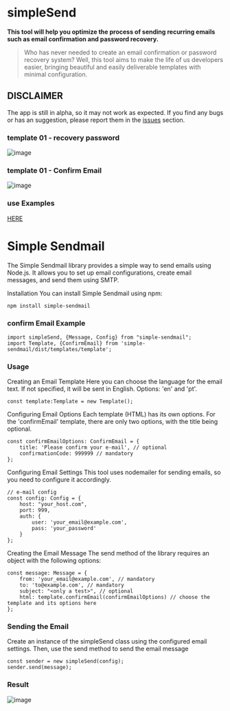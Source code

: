 # simpleSend
**This tool will help you optimize the process of sending recurring emails such as email confirmation and password recovery.**
>
> Who has never needed to create an email confirmation or password recovery system?
> Well, this tool aims to make the life of us developers easier, bringing beautiful and easily deliverable templates with minimal configuration.

## DISCLAIMER

The app is still in alpha, so it may not work as expected. If you find any bugs or has an suggestion, please report them in the [issues](https://github.com/YrllanBrandao/simpleSend/issues) section.

### template 01 - recovery password 
![image](https://github.com/YrllanBrandao/simpleSend/assets/77467410/b00316ea-145b-49de-b849-cb6dc0297984)


### template 01 - Confirm Email  

![image](https://github.com/YrllanBrandao/simpleSend/assets/77467410/8073c946-5d4a-4723-bb4c-d30a5730f7d6)


### use Examples

[HERE](https://github.com/YrllanBrandao/simpleSendMail/tree/main/examples)


# Simple Sendmail 

<p>The Simple Sendmail library provides a simple way to send emails using Node.js. It allows you to set up email configurations, create email messages, and send them using SMTP.</p>

Installation
You can install Simple Sendmail using npm:

```
npm install simple-sendmail

```




### confirm Email Example



```
import simpleSend, {Message, Config} from "simple-sendmail";
import Template, {ConfirmEmail} from 'simple-sendmail/dist/templates/template';
```

### Usage
Creating an Email Template
Here you can choose the language for the email text. If not specified, it will be sent in English. Options: 'en' and 'pt'.
```
const template:Template = new Template();
```

Configuring Email Options
Each template (HTML) has its own options. For the 'confirmEmail' template, there are only two options, with the title being optional.

```
const confirmEmailOptions: ConfirmEmail = {
    title: 'Please confirm your e-mail', // optional
    confirmationCode: 999999 // mandatory
};

```


Configuring Email Settings
This tool uses nodemailer for sending emails, so you need to configure it accordingly.

```
// e-mail config
const config: Config = {
    host: "your_host.com",
    port: 999,
    auth: {
        user: 'your_email@example.com',
        pass: 'your_password'
    }
};

```

Creating the Email Message
The send method of the library requires an object with the following options:

```
const message: Message = {
    from: 'your_email@example.com', // mandatory
    to: 'to@example.com', // mandatory
    subject: "<only a test>", // optional
    html: template.confirmEmail(confirmEmailOptions) // choose the template and its options here
};
```

### Sending the Email
<p>Create an instance of the simpleSend class using the configured email settings. Then, use the send method to send the email message</p>

```
const sender = new simpleSend(config);
sender.send(message);
```

### Result

![image](https://github.com/YrllanBrandao/simpleSendMail/assets/77467410/2470dc10-a8e5-4f40-b7a0-5d2ab3e6ae0c)
